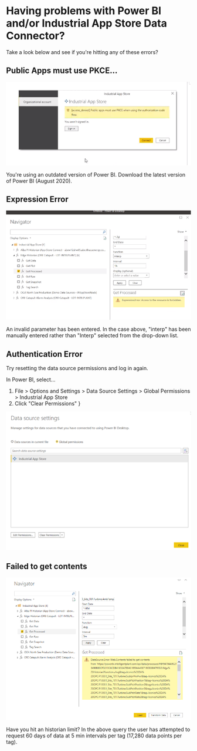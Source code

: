 # Having problems with Power BI and/or Industrial App Store Data Connector?

Take a look below and see if you're hitting any of these errors?

## Public Apps must use PKCE...
![](images/ConnErr01.png)

You're using an outdated version of Power BI. Download the latest version of Power BI (August 2020).

## Expression Error
![](images/ConnErr02.png)

An invalid parameter has been entered. In the case above, "interp" has been manually entered rather than "Interp" selected from the drop-down list.

## Authentication Error
Try resetting the data source permissions and log in again.

In Power BI, select...

 1. File > Options and Settings > Data Source Settings > Global Permissions > Industrial App Store
 2. Click "Clear Permissions"
}

![](images/ConnErr03.png)

## Failed to get contents
![](images/ConnErr04.png)

Have you hit an historian limit? In the above query the user has attempted to request 60 days of data at 5 min intervals per tag (17,280 data points per tag).

